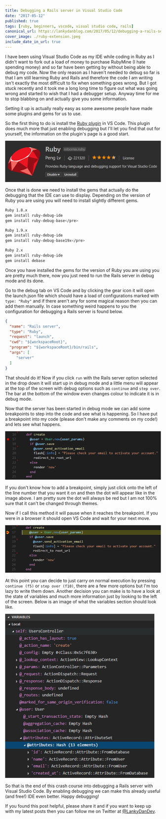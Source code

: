 ```yaml
---
title: Debugging a Rails server in Visual Studio Code
date: "2017-05-12"
published: true
tags: [ruby, beginners, vscode, visual studio code, rails]
canonical_url: https://lankydanblog.com/2017/05/12/debugging-a-rails-server-in-visual-studio-code/
cover_image: ./ruby-extension.jpeg
include_date_in_url: true
---
```


I have been using Visual Studio Code as my IDE while coding in Ruby as I didn't want to fork out a load of money to purchase RubyMine (I hate spending money) and so far have been getting by without being able to debug my code. Now the only reason as I haven't needed to debug so far is that I am still learning Ruby and Rails and therefore the code I am writing isn't exactly the most difficult to fix when something goes wrong. But I got stuck recently and it took me a long long time to figure out what was going wrong and started to wish that I had a debugger setup. Anyway time for me to stop blabbing on and actually give you some information.

Setting it up is actually really easy as some awesome people have made some plugins and gems for us to use.

So the first thing to do is install the [Ruby plugin](https://marketplace.visualstudio.com/items?itemName=rebornix.Ruby) in VS Code. This plugin does much more that just enabling debugging but I'll let you find that out for yourself, the information on the plugin's page is a good start.

![Ruby vs code plugin](./ruby-plugin.png)

Once that is done we need to install the gems that actually do the debugging that the IDE can use to display. Depending on the version of Ruby you are using you will need to install slightly different gems.

```bash
Ruby 1.8.x
gem install ruby-debug-ide
gem install ruby-debug-base</pre>
```

```bash
Ruby 1.9.x
gem install ruby-debug-ide
gem install ruby-debug-base19x</pre>
```

```bash
Ruby 2.x
gem install ruby-debug-ide
gem install debase
```

Once you have installed the gems for the version of Ruby you are using you are pretty much there, now you just need to run the Rails server in debug mode and its done.

Go to the debug tab on VS Code and by clicking the gear icon it will open the launch.json file which should have a load of configurations marked with `type: "Ruby"` and if there aren't any for some magical reason then you can add them manually. In case something weird happens to you the configuration for debugging a Rails server is found below.

```json
{
  "name": "Rails server",
  "type": "Ruby",
  "request": "launch",
  "cwd": "${workspaceRoot}",
  "program": "${workspaceRoot}/bin/rails",
  "args": [
     "server"
  ]
}
```

That should do it! Now if you click `run` with the Rails server option selected in the drop down it will start up in debug mode and a little menu will appear at the top of the screen with debug options such as `continue` and `step over`. The bar at the bottom of the window even changes colour to indicate it is in debug mode.

Now that the server has been started in debug mode we can add some breakpoints to step into the code and see what is happening. So I have put a breakpoint into my code (please don't make any comments on my code!) and lets see what happens.

![Ruby debugging](rails-before-debug1.png)

If you don't know how to add a breakpoint, simply just click onto the left of the line number that you want it on and then the dot will appear like in the image above. I am pretty sure the dot will always be red but I am not 100% sure that it can't be changed through themes.

Now if I call this method it will pause when it reaches the breakpoint. If you were in a browser it should open VS Code and wait for your next move.

![Ruby debugging](rails-after-debug.png)

At this point you can decide to just carry on normal execution by pressing `continue (f5)` or `step over (f10)`, there are a few more options but I'm too lazy to write them down. Another decision you can make is to have a look at the state of variables and much more information just by looking to the left of the screen. Below is an image of what the variables section should look like.

![Ruby object values during debugging](rails-after-debug-2.png)

So that is the end of this crash course into debugging a Rails server with Visual Studio Code. By enabling debugging we can make this already useful (and free!) IDE even better. Happy debugging!

If you found this post helpful, please share it and if you want to keep up with my latest posts then you can follow me on Twitter at [@LankyDanDev](https://twitter.com/LankyDanDev).